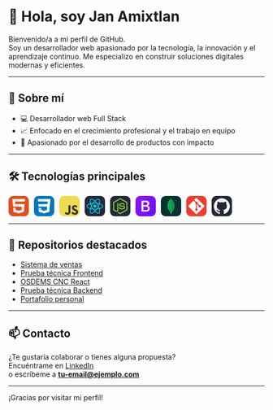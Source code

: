 # 👋 Hola, soy Jan Amixtlan

Bienvenido/a a mi perfil de GitHub.  
Soy un desarrollador web apasionado por la tecnología, la innovación y el aprendizaje continuo. Me especializo en construir soluciones digitales modernas y eficientes.

---

## 🚀 Sobre mí

- 💻 Desarrollador web Full Stack
- 📈 Enfocado en el crecimiento profesional y el trabajo en equipo
- 🎯 Apasionado por el desarrollo de productos con impacto

---

## 🛠️ Tecnologías principales

<div style="display:flex;gap:10px;">
  <img src="https://github.com/tandpfun/skill-icons/blob/main/icons/HTML.svg" width="40" alt="HTML"/>
  <img src="https://github.com/tandpfun/skill-icons/blob/main/icons/CSS.svg" width="40" alt="CSS"/>
  <img src="https://github.com/tandpfun/skill-icons/blob/main/icons/JavaScript.svg" width="40" alt="JavaScript"/>
  <img src="https://github.com/tandpfun/skill-icons/blob/main/icons/React-Dark.svg" width="40" alt="React"/>
  <img src="https://github.com/tandpfun/skill-icons/blob/main/icons/NodeJS-Dark.svg" width="40" alt="NodeJS"/>
  <img src="https://github.com/tandpfun/skill-icons/blob/main/icons/Bootstrap.svg" width="40" alt="Bootstrap"/>
  <img src="https://github.com/tandpfun/skill-icons/blob/main/icons/MongoDB.svg" width="40" alt="MongoDB"/>
  <img src="https://github.com/tandpfun/skill-icons/blob/main/icons/Git.svg" width="40" alt="Git"/>
  <img src="https://github.com/tandpfun/skill-icons/blob/main/icons/Github-Dark.svg" width="40" alt="GitHub"/>
</div>

---

## 📂 Repositorios destacados

- [Sistema de ventas](https://github.com/Jan-Amixtlan/sistema-ventas)
- [Prueba técnica Frontend](https://github.com/Jan-Amixtlan/prueba-tecnica-frontend)
- [OSDEMS CNC React](https://github.com/Jan-Amixtlan/osdemscnc-react)
- [Prueba técnica Backend](https://github.com/Jan-Amixtlan/prueba-tecnica-backend)
- [Portafolio personal](https://github.com/Jan-Amixtlan/My-PortafolioJann)

---

## 📫 Contacto

¿Te gustaría colaborar o tienes alguna propuesta?  
Encuéntrame en [LinkedIn](https://www.linkedin.com/in/tu-linkedin/)  
o escríbeme a **tu-email@ejemplo.com**

---

¡Gracias por visitar mi perfil!

